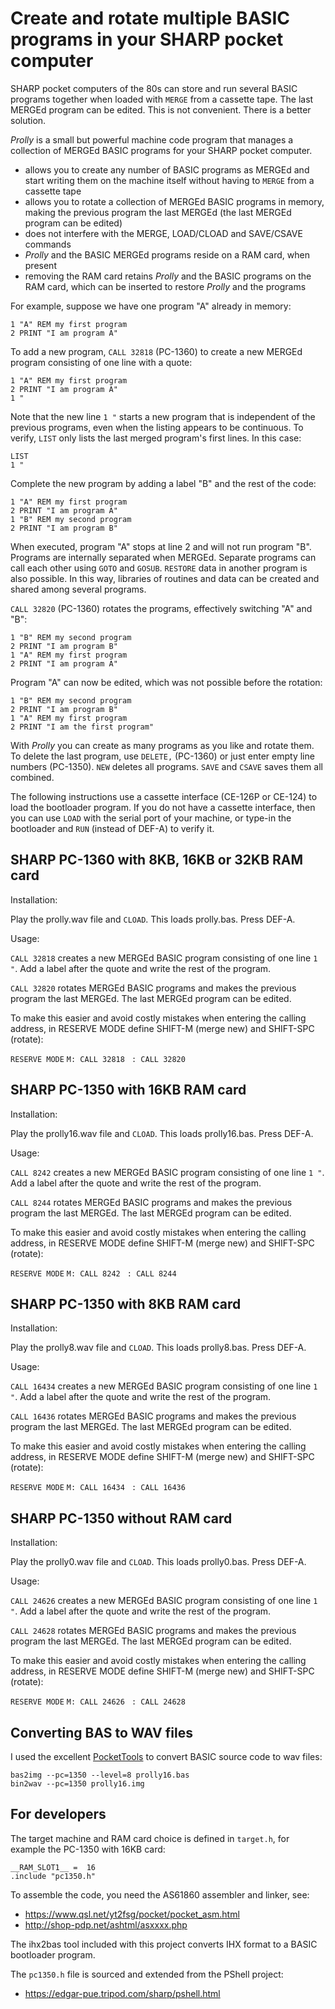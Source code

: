 # Create and rotate multiple BASIC programs in your SHARP pocket computer

SHARP pocket computers of the 80s can store and run several BASIC programs
together when loaded with `MERGE` from a cassette tape.  The last MERGEd
program can be edited.  This is not convenient.  There is a better solution.

_Prolly_ is a small but powerful machine code program that manages a collection
of MERGEd BASIC programs for your SHARP pocket computer.

- allows you to create any number of BASIC programs as MERGEd and start writing
  them on the machine itself without having to `MERGE` from a cassette tape
- allows you to rotate a collection of MERGEd BASIC programs in memory, making
  the previous program the last MERGEd (the last MERGEd program can be edited)
- does not interfere with the MERGE, LOAD/CLOAD and SAVE/CSAVE commands
- _Prolly_ and the BASIC MERGEd programs reside on a RAM card, when present
- removing the RAM card retains _Prolly_ and the BASIC programs on the RAM
  card, which can be inserted to restore _Prolly_ and the programs

For example, suppose we have one program "A" already in memory:

    1 "A" REM my first program
    2 PRINT "I am program A"

To add a new program, `CALL 32818` (PC-1360) to create a new MERGEd program
consisting of one line with a quote:

    1 "A" REM my first program
    2 PRINT "I am program A"
    1 "

Note that the new line `1 "` starts a new program that is independent of the
previous programs, even when the listing appears to be continuous.  To verify,
`LIST` only lists the last merged program's first lines.  In this case:

    LIST
    1 "

Complete the new program by adding a label "B" and the rest of the code:

    1 "A" REM my first program
    2 PRINT "I am program A"
    1 "B" REM my second program
    2 PRINT "I am program B"

When executed, program "A" stops at line 2 and will not run program "B".
Programs are internally separated when MERGEd.  Separate programs can call each
other using `GOTO` and `GOSUB`.  `RESTORE` data in another program is also
possible.  In this way, libraries of routines and data can be created and
shared among several programs.

`CALL 32820` (PC-1360) rotates the programs, effectively switching "A" and "B":

    1 "B" REM my second program
    2 PRINT "I am program B"
    1 "A" REM my first program
    2 PRINT "I am program A"

Program "A" can now be edited, which was not possible before the rotation:

    1 "B" REM my second program
    2 PRINT "I am program B"
    1 "A" REM my first program
    2 PRINT "I am the first program"

With _Prolly_ you can create as many programs as you like and rotate them.  To
delete the last program, use `DELETE,` (PC-1360) or just enter empty line
numbers (PC-1350).  `NEW` deletes all programs.  `SAVE` and `CSAVE` saves them
all combined.

The following instructions use a cassette interface (CE-126P or CE-124) to load
the bootloader program.  If you do not have a cassette interface, then you can
use `LOAD` with the serial port of your machine, or type-in the bootloader and
`RUN` (instead of DEF-A) to verify it.

## SHARP PC-1360 with 8KB, 16KB or 32KB RAM card

Installation:

Play the prolly.wav file and `CLOAD`.  This loads prolly.bas.  Press DEF-A.

Usage:

`CALL 32818` creates a new MERGEd BASIC program consisting of one line `1 "`.
Add a label after the quote and write the rest of the program.

`CALL 32820` rotates MERGEd BASIC programs and makes the previous program the
last MERGEd.  The last MERGEd program can be edited.

To make this easier and avoid costly mistakes when entering the calling
address, in RESERVE MODE define SHIFT-M (merge new) and SHIFT-SPC (rotate):

`RESERVE MODE`
`M: CALL 32818`
` : CALL 32820`

## SHARP PC-1350 with 16KB RAM card

Installation:

Play the prolly16.wav file and `CLOAD`.  This loads prolly16.bas.  Press DEF-A.

Usage:

`CALL 8242` creates a new MERGEd BASIC program consisting of one line `1 "`.
Add a label after the quote and write the rest of the program.

`CALL 8244` rotates MERGEd BASIC programs and makes the previous program the
last MERGEd.  The last MERGEd program can be edited.

To make this easier and avoid costly mistakes when entering the calling
address, in RESERVE MODE define SHIFT-M (merge new) and SHIFT-SPC (rotate):

`RESERVE MODE`
`M: CALL 8242`
` : CALL 8244`

## SHARP PC-1350 with 8KB RAM card

Installation:

Play the prolly8.wav file and `CLOAD`.  This loads prolly8.bas.  Press DEF-A.

Usage:

`CALL 16434` creates a new MERGEd BASIC program consisting of one line `1 "`.
Add a label after the quote and write the rest of the program.

`CALL 16436` rotates MERGEd BASIC programs and makes the previous program the
last MERGEd.  The last MERGEd program can be edited.

To make this easier and avoid costly mistakes when entering the calling
address, in RESERVE MODE define SHIFT-M (merge new) and SHIFT-SPC (rotate):

`RESERVE MODE`
`M: CALL 16434`
` : CALL 16436`

## SHARP PC-1350 without RAM card

Installation:

Play the prolly0.wav file and `CLOAD`.  This loads prolly0.bas.  Press DEF-A.

Usage:

`CALL 24626` creates a new MERGEd BASIC program consisting of one line `1 "`.
Add a label after the quote and write the rest of the program.

`CALL 24628` rotates MERGEd BASIC programs and makes the previous program the
last MERGEd.  The last MERGEd program can be edited.

To make this easier and avoid costly mistakes when entering the calling
address, in RESERVE MODE define SHIFT-M (merge new) and SHIFT-SPC (rotate):

`RESERVE MODE`
`M: CALL 24626`
` : CALL 24628`

## Converting BAS to WAV files

I used the excellent [PocketTools](https://www.peil-partner.de/ifhe.de/sharp/)
to convert BASIC source code to wav files:

    bas2img --pc=1350 --level=8 prolly16.bas
    bin2wav --pc=1350 prolly16.img

## For developers

The target machine and RAM card choice is defined in `target.h`, for example
the PC-1350 with 16KB card:

    __RAM_SLOT1__ =  16
    .include "pc1350.h"

To assemble the code, you need the AS61860 assembler and linker, see:
- <https://www.qsl.net/yt2fsg/pocket/pocket_asm.html>
- <http://shop-pdp.net/ashtml/asxxxx.php>

The ihx2bas tool included with this project converts IHX format to a BASIC
bootloader program.

The `pc1350.h` file is sourced and extended from the PShell project:
- <https://edgar-pue.tripod.com/sharp/pshell.html>
